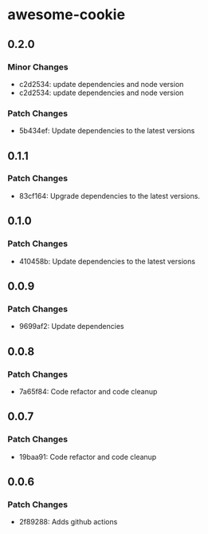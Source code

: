 # awesome-cookie

## 0.2.0

### Minor Changes

- c2d2534: update dependencies and node version
- c2d2534: update dependencies and node version

### Patch Changes

- 5b434ef: Update dependencies to the latest versions

## 0.1.1

### Patch Changes

- 83cf164: Upgrade dependencies to the latest versions.

## 0.1.0

### Patch Changes

- 410458b: Update dependencies to the latest versions

## 0.0.9

### Patch Changes

- 9699af2: Update dependencies

## 0.0.8

### Patch Changes

- 7a65f84: Code refactor and code cleanup

## 0.0.7

### Patch Changes

- 19baa91: Code refactor and code cleanup

## 0.0.6

### Patch Changes

- 2f89288: Adds github actions
